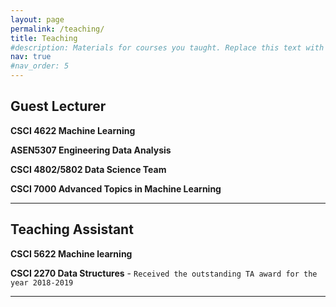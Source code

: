 ```yaml
---
layout: page
permalink: /teaching/
title: Teaching
#description: Materials for courses you taught. Replace this text with your description.
nav: true
#nav_order: 5
---
```


## Guest Lecturer
**CSCI 4622 Machine Learning**

**ASEN5307 Engineering Data Analysis**

**CSCI 4802/5802 Data Science Team**

**CSCI 7000 Advanced Topics in Machine Learning**

---

## Teaching Assistant
**CSCI 5622 Machine learning**

**CSCI 2270 Data Structures** - `Received the outstanding TA award for the year 2018-2019`

---